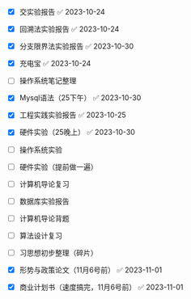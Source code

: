- [x] 交实验报告 ✅ 2023-10-24
- [x] 回溯法实验报告 ✅ 2023-10-24
- [x] 分支限界法实验报告 ✅ 2023-10-30
- [x] 充电宝 ✅ 2023-10-24
- [ ] 操作系统笔记整理
- [x] Mysql语法（25下午） ✅ 2023-10-30
- [x] 工程实践实验报告 ✅ 2023-10-25
- [x] 硬件实验（25晚上） ✅ 2023-10-30



- [ ] 操作系统实验
- [ ] 硬件实验（提前做一遍）
- [ ] 计算机导论复习
- [ ] 数据库实验报告

- [ ] 计算机导论背题
- [ ] 算法设计复习
- [ ] 习思想初步整理（碎片）
- [x] 形势与政策论文（11月6号前） ✅ 2023-11-01
- [x] 商业计划书（速度搞完，11月6号前） ✅ 2023-11-01